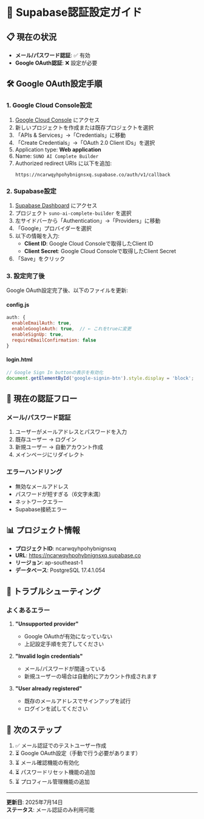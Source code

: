 # 🔐 Supabase認証設定ガイド

## 📋 現在の状況

- **メール/パスワード認証**: ✅ 有効
- **Google OAuth認証**: ❌ 設定が必要

## 🛠️ Google OAuth設定手順

### 1. Google Cloud Console設定

1. [Google Cloud Console](https://console.cloud.google.com/) にアクセス
2. 新しいプロジェクトを作成または既存プロジェクトを選択
3. 「APIs & Services」→「Credentials」に移動
4. 「Create Credentials」→「OAuth 2.0 Client IDs」を選択
5. Application type: **Web application**
6. Name: `SUNO AI Complete Builder`
7. Authorized redirect URIs に以下を追加:
   ```
   https://ncarwqyhpohybnignsxq.supabase.co/auth/v1/callback
   ```

### 2. Supabase設定

1. [Supabase Dashboard](https://supabase.com/dashboard) にアクセス
2. プロジェクト `suno-ai-complete-builder` を選択
3. 左サイドバーから「Authentication」→「Providers」に移動
4. 「Google」プロバイダーを選択
5. 以下の情報を入力:
   - **Client ID**: Google Cloud Consoleで取得したClient ID
   - **Client Secret**: Google Cloud Consoleで取得したClient Secret
6. 「Save」をクリック

### 3. 設定完了後

Google OAuth設定完了後、以下のファイルを更新:

#### config.js
```javascript
auth: {
  enableEmailAuth: true,
  enableGoogleAuth: true,  // ← これをtrueに変更
  enableSignUp: true,
  requireEmailConfirmation: false
}
```

#### login.html
```javascript
// Google Sign In buttonの表示を有効化
document.getElementById('google-signin-btn').style.display = 'block';
```

## 🎯 現在の認証フロー

### メール/パスワード認証
1. ユーザーがメールアドレスとパスワードを入力
2. 既存ユーザー → ログイン
3. 新規ユーザー → 自動アカウント作成
4. メインページにリダイレクト

### エラーハンドリング
- 無効なメールアドレス
- パスワードが短すぎる（6文字未満）
- ネットワークエラー
- Supabase接続エラー

## 📊 プロジェクト情報

- **プロジェクトID**: ncarwqyhpohybnignsxq
- **URL**: https://ncarwqyhpohybnignsxq.supabase.co
- **リージョン**: ap-southeast-1
- **データベース**: PostgreSQL 17.4.1.054

## 🔧 トラブルシューティング

### よくあるエラー

1. **"Unsupported provider"**
   - Google OAuthが有効になっていない
   - 上記設定手順を完了してください

2. **"Invalid login credentials"**
   - メール/パスワードが間違っている
   - 新規ユーザーの場合は自動的にアカウント作成されます

3. **"User already registered"**
   - 既存のメールアドレスでサインアップを試行
   - ログインを試してください

## 📝 次のステップ

1. ✅ メール認証でのテストユーザー作成
2. ⏳ Google OAuth設定（手動で行う必要があります）
3. ⏳ メール確認機能の有効化
4. ⏳ パスワードリセット機能の追加
5. ⏳ プロフィール管理機能の追加

---

**更新日**: 2025年7月14日  
**ステータス**: メール認証のみ利用可能
